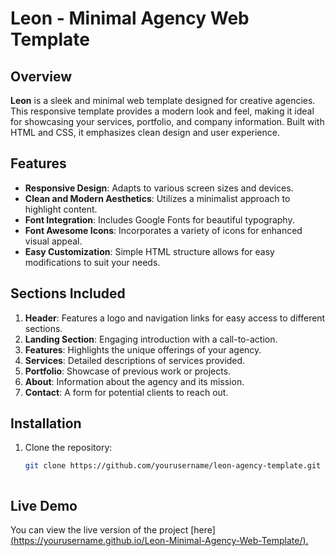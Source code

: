 # Leon - Minimal Agency Web Template

## Overview

**Leon** is a sleek and minimal web template designed for creative agencies. This responsive template provides a modern look and feel, making it ideal for showcasing your services, portfolio, and company information. Built with HTML and CSS, it emphasizes clean design and user experience.

## Features

- **Responsive Design**: Adapts to various screen sizes and devices.
- **Clean and Modern Aesthetics**: Utilizes a minimalist approach to highlight content.
- **Font Integration**: Includes Google Fonts for beautiful typography.
- **Font Awesome Icons**: Incorporates a variety of icons for enhanced visual appeal.
- **Easy Customization**: Simple HTML structure allows for easy modifications to suit your needs.

## Sections Included

1. **Header**: Features a logo and navigation links for easy access to different sections.
2. **Landing Section**: Engaging introduction with a call-to-action.
3. **Features**: Highlights the unique offerings of your agency.
4. **Services**: Detailed descriptions of services provided.
5. **Portfolio**: Showcase of previous work or projects.
6. **About**: Information about the agency and its mission.
7. **Contact**: A form for potential clients to reach out.

## Installation

1. Clone the repository:
   ```bash
   git clone https://github.com/yourusername/leon-agency-template.git



## Live Demo

You can view the live version of the project [here][(https://yourusername.github.io/Leon-Minimal-Agency-Web-Template/).](https://yousseffabdellatiff.github.io/Leon-Minimal-Agency-Web-Template/)

